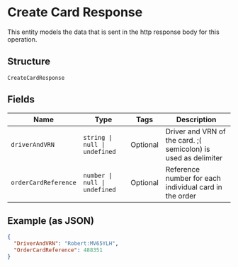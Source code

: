 
# Create Card Response

This entity models the data that is sent in the http response body for this operation.

## Structure

`CreateCardResponse`

## Fields

| Name | Type | Tags | Description |
|  --- | --- | --- | --- |
| `driverAndVRN` | `string \| null \| undefined` | Optional | Driver and VRN of the card. ;( semicolon) is used as delimiter |
| `orderCardReference` | `number \| null \| undefined` | Optional | Reference number for each individual card in the order |

## Example (as JSON)

```json
{
  "DriverAndVRN": "Robert:MV65YLH",
  "OrderCardReference": 488351
}
```

